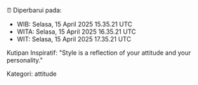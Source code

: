 ⏰ Diperbarui pada:
- WIB: Selasa, 15 April 2025 15.35.21 UTC
- WITA: Selasa, 15 April 2025 16.35.21 UTC
- WIT: Selasa, 15 April 2025 17.35.21 UTC

Kutipan Inspiratif:
"Style is a reflection of your attitude and your personality."


Kategori: attitude


